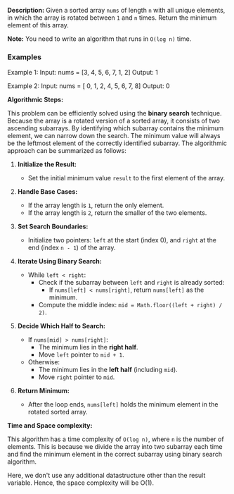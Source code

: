 **Description:**
Given a sorted array `nums` of length `n` with all unique elements, in which the array is rotated between `1` and `n` times. Return the minimum element of this array.

**Note:** You need to write an algorithm that runs in `O(log n)` time.

### Examples
Example 1:
Input: nums = [3, 4, 5, 6, 7, 1, 2]
Output: 1

Example 2:
Input: nums = [ 0, 1, 2, 4, 5, 6, 7, 8]
Output: 0

**Algorithmic Steps:**

This problem can be efficiently solved using the **binary search** technique. Because the array is a rotated version of a sorted array, it consists of two ascending subarrays. By identifying which subarray contains the minimum element, we can narrow down the search. The minimum value will always be the leftmost element of the correctly identified subarray. The algorithmic approach can be summarized as follows:


1. **Initialize the Result:**
   - Set the initial minimum value `result` to the first element of the array.

2. **Handle Base Cases:**
   - If the array length is `1`, return the only element.
   - If the array length is `2`, return the smaller of the two elements.

3. **Set Search Boundaries:**
   - Initialize two pointers: `left` at the start (index 0), and `right` at the end (index `n - 1`) of the array.

4. **Iterate Using Binary Search:**
   - While `left < right`:
     - Check if the subarray between `left` and `right` is already sorted:
       - If `nums[left] < nums[right]`, return `nums[left]` as the minimum.
     - Compute the middle index: `mid = Math.floor((left + right) / 2)`.

5. **Decide Which Half to Search:**
   - If `nums[mid] > nums[right]`:
     - The minimum lies in the **right half**.
     - Move `left` pointer to `mid + 1`.
   - Otherwise:
     - The minimum lies in the **left half** (including `mid`).
     - Move `right` pointer to `mid`.

6. **Return Minimum:**
   - After the loop ends, `nums[left]` holds the minimum element in the rotated sorted array.


**Time and Space complexity:**

This algorithm has a time complexity of `O(log n)`, where `n` is the number of elements. This is because we divide the array into two subarray each time and find the minimum element in the correct subarray using binary search algorithm. 

Here, we don't use any additional datastructure other than the result variable. Hence, the space complexity will be O(1).